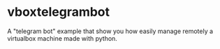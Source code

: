# vboxtelegrambot
A "telegram bot" example that show you how easily manage remotely a virtualbox machine made with python.
